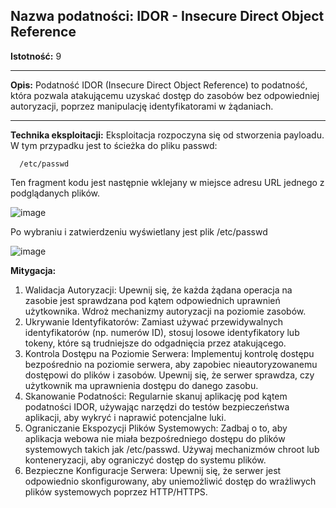 ## Nazwa podatności: IDOR - Insecure Direct Object Reference

**Istotność:** 9

---

**Opis:**
Podatność IDOR (Insecure Direct Object Reference) to podatność, która pozwala atakującemu uzyskać dostęp do zasobów bez odpowiedniej autoryzacji, poprzez manipulację identyfikatorami w żądaniach.

---

**Technika eksploitacji:**
Eksploitacja rozpoczyna się od stworzenia payloadu. W tym przypadku jest to ścieżka do pliku passwd:
```
  /etc/passwd
```
Ten fragment kodu jest następnie wklejany w miejsce adresu URL jednego z podglądanych plików.

![image](https://github.com/GrzechuG/PWR-CBE-BAW-mutillidae-2024/assets/56219452/b465efa4-6598-4de7-a1b6-1f525b86cb8c)


Po wybraniu i zatwierdzeniu wyświetlany jest plik /etc/passwd

![image](https://github.com/GrzechuG/PWR-CBE-BAW-mutillidae-2024/assets/56219452/30716f2c-7a21-44ae-a27b-a6cf98880d49)

**Mitygacja:**
1. Walidacja Autoryzacji: Upewnij się, że każda żądana operacja na zasobie jest sprawdzana pod kątem odpowiednich uprawnień użytkownika. Wdroż mechanizmy autoryzacji na poziomie zasobów.
2. Ukrywanie Identyfikatorów: Zamiast używać przewidywalnych identyfikatorów (np. numerów ID), stosuj losowe identyfikatory lub tokeny, które są trudniejsze do odgadnięcia przez atakującego.
3. Kontrola Dostępu na Poziomie Serwera: Implementuj kontrolę dostępu bezpośrednio na poziomie serwera, aby zapobiec nieautoryzowanemu dostępowi do plików i zasobów. Upewnij się, że serwer sprawdza, czy użytkownik ma uprawnienia dostępu do danego zasobu.
4. Skanowanie Podatności: Regularnie skanuj aplikację pod kątem podatności IDOR, używając narzędzi do testów bezpieczeństwa aplikacji, aby wykryć i naprawić potencjalne luki.
5. Ograniczanie Ekspozycji Plików Systemowych: Zadbaj o to, aby aplikacja webowa nie miała bezpośredniego dostępu do plików systemowych takich jak /etc/passwd. Używaj mechanizmów chroot lub konteneryzacji, aby ograniczyć dostęp do systemu plików.
6. Bezpieczne Konfiguracje Serwera: Upewnij się, że serwer jest odpowiednio skonfigurowany, aby uniemożliwić dostęp do wrażliwych plików systemowych poprzez HTTP/HTTPS.
